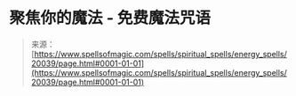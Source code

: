 <!--yml

category: 未分类

date: 2024-06-12 19:02:30

-->

# 聚焦你的魔法 - 免费魔法咒语

> 来源：[https://www.spellsofmagic.com/spells/spiritual_spells/energy_spells/20039/page.html#0001-01-01](https://www.spellsofmagic.com/spells/spiritual_spells/energy_spells/20039/page.html#0001-01-01)
